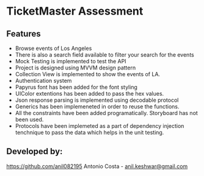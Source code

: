 # TicketMaster Assessment

## Features
* Browse events of Los Angeles
* There is also a search field available to filter your search for the events
* Mock Testing is implemented to test the API
* Project is designed using MVVM design pattern
* Collection View is implemented to show the events of LA.
* Authentication system
* Papyrus font has been added for the font styling
* UIColor extentions has been added to pass the hex values.
* Json response parsing is implemented using decodable protocol
* Generics has been implemeneted in order to reuse the functions.
* All the constraints have been added programatically. Storyboard has not been used.
* Protocols have been implemeted as a part of dependency injection tenchnique to pass the data which helps in the unit testing.


## Developed by: 

https://github.com/anil082195
Antonio Costa - anil.keshwar@gmail.com







